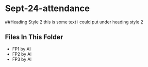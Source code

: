 # Sept-24-attendance

##Heading Style 2
this is some text i could put under heading style 2

## Files In This Folder
- FP1 by AI
- FP2 by AI
- FP3 by AI
